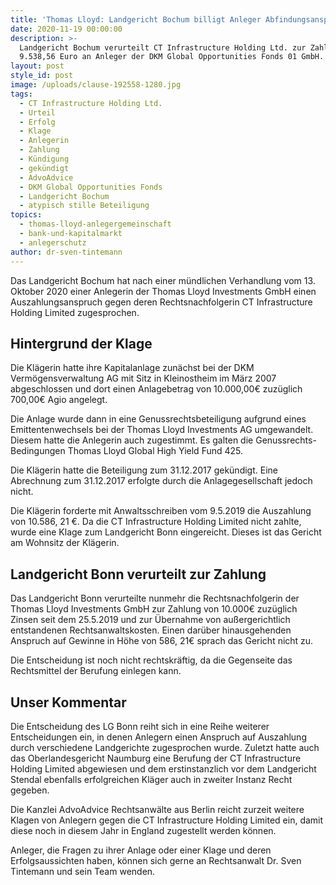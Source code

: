 ```yaml
---
title: 'Thomas Lloyd: Landgericht Bochum billigt Anleger Abfindungsanspruch zu.'
date: 2020-11-19 00:00:00
description: >-
  Landgericht Bochum verurteilt CT Infrastructure Holding Ltd. zur Zahlung von
  9.538,56 Euro an Anleger der DKM Global Opportunities Fonds 01 GmbH.
layout: post
style_id: post
image: /uploads/clause-192558-1280.jpg
tags:
  - CT Infrastructure Holding Ltd.
  - Urteil
  - Erfolg
  - Klage
  - Anlegerin
  - Zahlung
  - Kündigung
  - gekündigt
  - AdvoAdvice
  - DKM Global Opportunities Fonds
  - Landgericht Bochum
  - atypisch stille Beteiligung
topics:
  - thomas-lloyd-anlegergemeinschaft
  - bank-und-kapitalmarkt
  - anlegerschutz
author: dr-sven-tintemann
---
```


Das Landgericht Bochum hat nach einer mündlichen Verhandlung vom 13. Oktober 2020 einer Anlegerin der Thomas Lloyd Investments GmbH einen Auszahlungsanspruch gegen deren Rechtsnachfolgerin CT Infrastructure Holding Limited zugesprochen.

## Hintergrund der Klage

Die Klägerin hatte ihre Kapitalanlage zunächst bei der DKM Vermögensverwaltung AG mit Sitz in Kleinostheim im März 2007 abgeschlossen und dort einen Anlagebetrag von 10.000,00€ zuzüglich 700,00€ Agio angelegt.

Die Anlage wurde dann in eine Genussrechtsbeteiligung aufgrund eines Emittentenwechsels bei der Thomas Lloyd Investments AG umgewandelt. Diesem hatte die Anlegerin auch zugestimmt. Es galten die Genussrechts-Bedingungen Thomas Lloyd Global High Yield Fund 425.

Die Klägerin hatte die Beteiligung zum 31.12.2017 gekündigt. Eine Abrechnung zum 31.12.2017 erfolgte durch die Anlagegesellschaft jedoch nicht.

Die Klägerin forderte mit Anwaltsschreiben vom 9.5.2019 die Auszahlung von 10.586, 21 €. Da die CT Infrastructure Holding Limited nicht zahlte, wurde eine Klage zum Landgericht Bonn eingereicht. Dieses ist das Gericht am Wohnsitz der Klägerin.

## Landgericht Bonn verurteilt zur Zahlung

Das Landgericht Bonn verurteilte nunmehr die Rechtsnachfolgerin der Thomas Lloyd Investments GmbH zur Zahlung von 10.000€ zuzüglich Zinsen seit dem 25.5.2019 und zur Übernahme von au&szlig;ergerichtlich entstandenen Rechtsanwaltskosten. Einen darüber hinausgehenden Anspruch auf Gewinne in Höhe von 586, 21€ sprach das Gericht nicht zu.

Die Entscheidung ist noch nicht rechtskräftig, da die Gegenseite das Rechtsmittel der Berufung einlegen kann.

## Unser Kommentar

Die Entscheidung des LG Bonn reiht sich in eine Reihe weiterer Entscheidungen ein, in denen Anlegern einen Anspruch auf Auszahlung durch verschiedene Landgerichte zugesprochen wurde. Zuletzt hatte auch das Oberlandesgericht Naumburg eine Berufung der CT Infrastructure Holding Limited abgewiesen und dem erstinstanzlich vor dem Landgericht Stendal ebenfalls erfolgreichen Kläger auch in zweiter Instanz Recht gegeben.

Die Kanzlei AdvoAdvice Rechtsanwälte aus Berlin reicht zurzeit weitere Klagen von Anlegern gegen die CT Infrastructure Holding Limited ein, damit diese noch in diesem Jahr in England zugestellt werden können.

Anleger, die Fragen zu ihrer Anlage oder einer Klage und deren Erfolgsaussichten haben, können sich gerne an Rechtsanwalt Dr. Sven Tintemann und sein Team wenden.